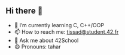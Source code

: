 ## Hi there 👋
- 🌱 I’m currently learning C, C++/OOP
- 📫 How to reach me: tissad@student.42.fr
- 💬 Ask me about 42School
- 😄 Pronouns: tahar
<!--
**tissad-101010/tissad-101010** is a ✨ _special_ ✨ repository because its `README.md` (this file) appears on your GitHub profile.

Here are some ideas to get you started:

- 🔭 I’m currently working on ...
- 🌱 I’m currently learning ...
- 👯 I’m looking to collaborate on ...
- 🤔 I’m looking for help with ...
- 💬 Ask me about ...
- 📫 How to reach me: ...
- 😄 Pronouns: ...
- ⚡ Fun fact: ...
-->
